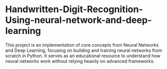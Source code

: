 # Handwritten-Digit-Recognition-Using-neural-network-and-deep-learning
This project is an implementation of core concepts from Neural Networks and Deep Learning, focusing on building and training neural networks from scratch in Python. It serves as an educational resource to understand how neural networks work without relying heavily on advanced frameworks.
